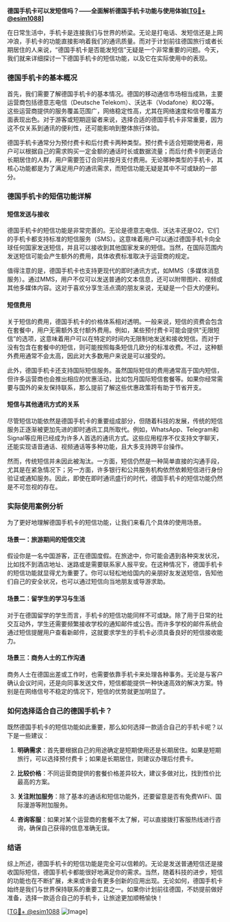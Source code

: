 **德国手机卡可以发短信吗？——全面解析德国手机卡功能与使用体验[[TG💪+ @esim1088](https://t.me/s/esim1088)]**

在日常生活中，手机卡是连接我们与世界的桥梁。无论是打电话、发短信还是上网冲浪，手机卡的功能直接影响着我们的通讯质量。而对于计划前往德国旅行或者长期居住的人来说，“德国手机卡是否能发短信”无疑是一个非常重要的问题。今天，我们就来详细探讨一下德国手机卡的短信功能，以及它在实际使用中的表现。

### 德国手机卡的基本概况

首先，我们需要了解德国手机卡的基本情况。德国的移动通信市场相当成熟，主要运营商包括德意志电信（Deutsche Telekom）、沃达丰（Vodafone）和O2等。这些运营商提供的服务覆盖范围广，网络稳定性高，尤其在网络速度和信号覆盖方面表现出色。对于游客或短期逗留者来说，选择合适的德国手机卡非常重要，因为这不仅关系到通讯的便利性，还可能影响到整体旅行体验。

德国手机卡通常分为预付费卡和后付费卡两种类型。预付费卡适合短期使用者，用户可以根据自己的需求购买一定金额的通话时长或数据流量；而后付费卡则更适合长期居住的人群，用户需要签订合同并按月支付费用。无论哪种类型的手机卡，其核心功能都是为了满足用户的通讯需求，而短信功能无疑是其中不可或缺的一部分。

### 德国手机卡的短信功能详解

#### 短信发送与接收

德国手机卡的短信功能是非常完善的。无论是德意志电信、沃达丰还是O2，它们的手机卡都支持标准的短信服务（SMS）。这意味着用户可以通过德国手机卡向全球任何国家发送短信，并且可以接收到其他国家发来的短信。当然，在国际范围内发送短信可能会产生额外的费用，具体收费标准取决于运营商的规定。

值得注意的是，德国手机卡也支持更现代的即时通讯方式，如MMS（多媒体消息服务）。通过MMS，用户不仅可以发送普通的文本信息，还可以附带图片、视频或其他多媒体内容。这对于喜欢分享生活点滴的朋友来说，无疑是一个巨大的便利。

#### 短信费用

关于短信的费用，德国手机卡的价格体系相对透明。一般来说，短信的资费会包含在套餐中，用户无需额外支付额外费用。例如，某些预付费卡可能会提供“无限短信”的选项，这意味着用户可以在特定的时间内无限制地发送和接收短信。而对于没有包含在套餐中的短信，则可能按照每条短信几欧分的标准收费。不过，这种额外费用通常不会太高，因此对大多数用户来说是可以接受的。

此外，德国手机卡还支持国际短信服务。虽然国际短信的费用通常高于国内短信，但许多运营商也会推出相应的优惠活动，比如包月国际短信套餐等。如果你经常需要与国外的亲友保持联系，那么提前了解这些优惠政策将有助于节省开支。

#### 短信与其他通讯方式的关系

尽管短信功能依然是德国手机卡的重要组成部分，但随着科技的发展，传统的短信服务正逐渐被更加先进的即时通讯工具所取代。例如，WhatsApp、Telegram和Signal等应用已经成为许多人首选的通讯方式。这些应用程序不仅支持文字聊天，还能实现语音通话、视频通话等多种功能，且大多支持跨平台操作。

然而，传统短信并未因此被淘汰。一方面，短信仍然是一种简单直接的沟通手段，尤其是在紧急情况下；另一方面，许多银行和公共服务机构依然依赖短信进行身份验证或通知服务。因此，即使在即时通讯盛行的时代，德国手机卡的短信功能仍然是不可忽视的存在。

### 实际使用案例分析

为了更好地理解德国手机卡的短信功能，让我们来看几个具体的使用场景。

#### 场景一：旅游期间的短信交流

假设你是一名中国游客，正在德国度假。在旅途中，你可能会遇到各种突发状况，比如找不到酒店地址、迷路或是需要联系家人报平安。在这种情况下，德国手机卡的短信功能就显得尤为重要了。你可以轻松地给国内的亲朋好友发送短信，告知他们自己的安全状况，也可以通过短信向当地朋友或导游求助。

#### 场景二：留学生的学习与生活

对于在德国留学的学生而言，手机卡的短信功能同样不可或缺。除了用于日常的社交互动外，学生还需要频繁接收学校的通知邮件或公告。而许多学校的邮件系统会通过短信提醒用户查看新邮件，这就要求学生的手机卡必须具备良好的短信接收能力。

#### 场景三：商务人士的工作沟通

商务人士在德国出差或工作时，也需要依靠手机卡来处理各种事务。无论是与客户确认会议时间，还是向同事发送文件，短信都能提供一种快速高效的解决方案。特别是在网络信号不稳定的情况下，短信的优势就更加明显了。

### 如何选择适合自己的德国手机卡？

既然德国手机卡的短信功能如此重要，那么如何选择一款适合自己的手机卡呢？以下是一些建议：

1. **明确需求**：首先要根据自己的用途确定是短期使用还是长期居住。如果是短期旅行，可以选择预付费卡；如果是长期居住，则建议办理后付费卡。
   
2. **比较价格**：不同运营商提供的套餐价格差异较大，建议多做对比，找到性价比最高的方案。

3. **关注附加服务**：除了基本的通话和短信功能外，还要留意是否有免费WiFi、国际漫游等附加服务。

4. **咨询客服**：如果对某个运营商的套餐不太了解，可以直接拨打客服热线进行咨询，确保自己获得的信息准确无误。

### 结语

综上所述，德国手机卡的短信功能是完全可以信赖的。无论是发送普通短信还是接收国际短信，德国手机卡都能很好地满足你的需求。当然，随着科技的进步，短信的功能也在不断扩展，未来或许会有更多创新的应用出现。无论如何，德国手机卡始终是我们与世界保持联系的重要工具之一。如果你计划前往德国，不妨提前做好准备，选择一款适合自己的手机卡，让旅途更加顺畅愉快！

[[TG💪+ @esim1088](https://t.me/s/esim1088) ![Image](https://i.postimg.cc/4NQfJmqS/Snipaste-2025-05-13-00-14-12.png)]